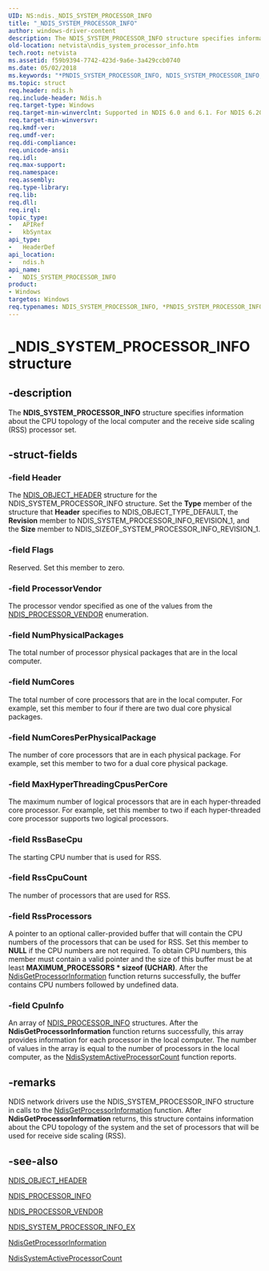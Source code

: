 ```yaml
---
UID: NS:ndis._NDIS_SYSTEM_PROCESSOR_INFO
title: "_NDIS_SYSTEM_PROCESSOR_INFO"
author: windows-driver-content
description: The NDIS_SYSTEM_PROCESSOR_INFO structure specifies information about the CPU topology of the local computer and the receive side scaling (RSS) processor set.
old-location: netvista\ndis_system_processor_info.htm
tech.root: netvista
ms.assetid: f59b9394-7742-423d-9a6e-3a429ccb0740
ms.date: 05/02/2018
ms.keywords: "*PNDIS_SYSTEM_PROCESSOR_INFO, NDIS_SYSTEM_PROCESSOR_INFO, NDIS_SYSTEM_PROCESSOR_INFO structure [Network Drivers Starting with Windows Vista], PNDIS_SYSTEM_PROCESSOR_INFO, PNDIS_SYSTEM_PROCESSOR_INFO structure pointer [Network Drivers Starting with Windows Vista], _NDIS_SYSTEM_PROCESSOR_INFO, ndis/NDIS_SYSTEM_PROCESSOR_INFO, ndis/PNDIS_SYSTEM_PROCESSOR_INFO, ndis_sysinfo_ref_79dba975-da34-4cc1-b26b-5c18867fa408.xml, netvista.ndis_system_processor_info"
ms.topic: struct
req.header: ndis.h
req.include-header: Ndis.h
req.target-type: Windows
req.target-min-winverclnt: Supported in NDIS 6.0 and 6.1. For NDIS 6.20 and later, use NDIS_SYSTEM_PROCESSOR_INFO_EX.
req.target-min-winversvr: 
req.kmdf-ver: 
req.umdf-ver: 
req.ddi-compliance: 
req.unicode-ansi: 
req.idl: 
req.max-support: 
req.namespace: 
req.assembly: 
req.type-library: 
req.lib: 
req.dll: 
req.irql: 
topic_type:
-	APIRef
-	kbSyntax
api_type:
-	HeaderDef
api_location:
-	ndis.h
api_name:
-	NDIS_SYSTEM_PROCESSOR_INFO
product:
- Windows
targetos: Windows
req.typenames: NDIS_SYSTEM_PROCESSOR_INFO, *PNDIS_SYSTEM_PROCESSOR_INFO
---
```


# _NDIS_SYSTEM_PROCESSOR_INFO structure


## -description


The <b>NDIS_SYSTEM_PROCESSOR_INFO</b> structure specifies information about the CPU topology of the local
  computer and the receive side scaling (RSS) processor set.


## -struct-fields




### -field Header

The 
     <a href="https://msdn.microsoft.com/library/windows/hardware/ff566588">NDIS_OBJECT_HEADER</a> structure for the
     NDIS_SYSTEM_PROCESSOR_INFO structure. Set the 
     <b>Type</b> member of the structure that 
     <b>Header</b> specifies to NDIS_OBJECT_TYPE_DEFAULT, the 
     <b>Revision</b> member to NDIS_SYSTEM_PROCESSOR_INFO_REVISION_1, and the 
     <b>Size</b> member to NDIS_SIZEOF_SYSTEM_PROCESSOR_INFO_REVISION_1.


### -field Flags

Reserved. Set this member to zero.


### -field ProcessorVendor

The processor vendor specified as one of the values from the 
     <a href="https://msdn.microsoft.com/c2d1b967-32fb-437a-a0bd-e0028acee022">
     NDIS_PROCESSOR_VENDOR</a> enumeration.


### -field NumPhysicalPackages

The total number of processor physical packages that are in the local computer.


### -field NumCores

The total number of core processors that are in the local computer. For example, set this member
     to four if there are two dual core physical packages.


### -field NumCoresPerPhysicalPackage

The number of core processors that are in each physical package. For example, set this member to
     two for a dual core physical package.


### -field MaxHyperThreadingCpusPerCore

The maximum number of logical processors that are in each hyper-threaded core processor. For
     example, set this member to two if each hyper-threaded core processor supports two logical
     processors.


### -field RssBaseCpu

The starting CPU number that is used for RSS.


### -field RssCpuCount

The number of processors that are used for RSS.


### -field RssProcessors

A pointer to an optional caller-provided buffer that will contain the CPU numbers of the
     processors that can be used for RSS. Set this member to <b>NULL</b> if the CPU numbers are not required. To
     obtain CPU numbers, this member must contain a valid pointer and the size of this buffer must be at
     least 
     <b>MAXIMUM_PROCESSORS * sizeof (UCHAR)</b>. After the 
     <a href="https://msdn.microsoft.com/2cee5cf4-7dee-49d2-905c-2b9634137ce4">
     NdisGetProcessorInformation</a> function returns successfully, the buffer contains CPU numbers
     followed by undefined data.


### -field CpuInfo

An array of 
     <a href="https://msdn.microsoft.com/library/windows/hardware/ff566808">NDIS_PROCESSOR_INFO</a> structures. After
     the 
     <b>NdisGetProcessorInformation</b> function returns successfully, this array provides information for
     each processor in the local computer. The number of values in the array is equal to the number of
     processors in the local computer, as the 
     <a href="https://msdn.microsoft.com/7ddb54eb-9f20-4cb9-8488-5f2806d23430">
     NdisSystemActiveProcessorCount</a> function reports.


## -remarks



NDIS network drivers use the NDIS_SYSTEM_PROCESSOR_INFO structure in calls to the 
    <a href="https://msdn.microsoft.com/2cee5cf4-7dee-49d2-905c-2b9634137ce4">
    NdisGetProcessorInformation</a> function. After 
    <b>NdisGetProcessorInformation</b> returns, this structure contains information about the CPU topology of
    the system and the set of processors that will be used for receive side scaling (RSS).




## -see-also




<a href="https://msdn.microsoft.com/library/windows/hardware/ff566588">NDIS_OBJECT_HEADER</a>



<a href="https://msdn.microsoft.com/library/windows/hardware/ff566808">NDIS_PROCESSOR_INFO</a>



<a href="https://msdn.microsoft.com/library/windows/hardware/ff566813">NDIS_PROCESSOR_VENDOR</a>



<a href="https://msdn.microsoft.com/library/windows/hardware/ff567872">NDIS_SYSTEM_PROCESSOR_INFO_EX</a>



<a href="https://msdn.microsoft.com/library/windows/hardware/ff562661">NdisGetProcessorInformation</a>



<a href="https://msdn.microsoft.com/7ddb54eb-9f20-4cb9-8488-5f2806d23430">
   NdisSystemActiveProcessorCount</a>
 

 

